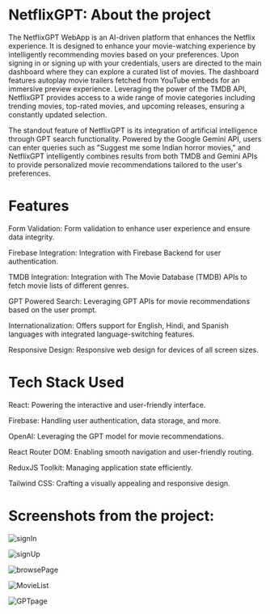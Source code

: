 # NetflixGPT: About the project
The NetflixGPT WebApp is an AI-driven platform that enhances the Netflix experience. It is designed to enhance your movie-watching experience by intelligently recommending movies based on your preferences. Upon signing in or signing up with your credentials, users are directed to the main dashboard where they can explore a curated list of movies. The dashboard features autoplay movie trailers fetched from YouTube embeds for an immersive preview experience. Leveraging the power of the TMDB API, NetflixGPT provides access to a wide range of movie categories including trending movies, top-rated movies, and upcoming releases, ensuring a constantly updated selection.

The standout feature of NetflixGPT is its integration of artificial intelligence through GPT search functionality. Powered by the Google Gemini API, users can enter queries such as "Suggest me some Indian horror movies," and NetflixGPT intelligently combines results from both TMDB and Gemini APIs to provide personalized movie recommendations tailored to the user's preferences.

# Features
Form Validation: Form validation to enhance user experience and ensure data integrity.

Firebase Integration: Integration with Firebase Backend for user authentication.

TMDB Integration: Integration with The Movie Database (TMDB) APIs to fetch movie lists of different genres.

GPT Powered Search: Leveraging GPT APIs for movie recommendations based on the user prompt.

Internationalization: Offers support for English, Hindi, and Spanish languages with integrated language-switching features.

Responsive Design: Responsive web design for devices of all screen sizes.

# Tech Stack Used
React: Powering the interactive and user-friendly interface.

Firebase: Handling user authentication, data storage, and more.

OpenAI: Leveraging the GPT model for movie recommendations.

React Router DOM: Enabling smooth navigation and user-friendly routing.

ReduxJS Toolkit: Managing application state efficiently.

Tailwind CSS: Crafting a visually appealing and responsive design.

# Screenshots from the project:


![signIn](https://github.com/GitCraftAmit/NetflixGPT/assets/145969004/95a26626-db1b-496b-a26b-13179e061bf6)

![signUp](https://github.com/GitCraftAmit/NetflixGPT/assets/145969004/cfec3787-8a33-4314-8b89-de0e244af02a)

![browsePage](https://github.com/GitCraftAmit/NetflixGPT/assets/145969004/7f144add-b631-4bb7-8046-d1ae46a1c53f)

![MovieList](https://github.com/GitCraftAmit/NetflixGPT/assets/145969004/b9a5c696-8731-4e56-85b6-af7a19e284e3)

![GPTpage](https://github.com/GitCraftAmit/NetflixGPT/assets/145969004/a6b8edae-9788-4f15-9b51-31271cb95f53)
